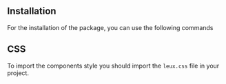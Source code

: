 ## Installation

For the installation of the package, you can use the following commands

<div>
<NpmCode></NpmCode>
</div>

## CSS

To import the components style you should import the `leux.css` file in your project.
